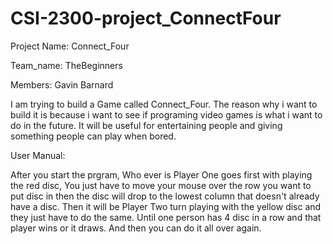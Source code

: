 # CSI-2300-project_ConnectFour
Project Name: Connect_Four

Team_name: TheBeginners

Members: Gavin Barnard

I am trying to build a Game called Connect_Four.
The reason why i want to build it is because i want to see if programing video games is what i want to do in the future.
It will be useful for entertaining people and giving something people can play when bored.

User Manual:

After you start the prgram,
Who ever is Player One goes first with playing the red disc,
You just have to move your mouse over the row you want to put disc in then the disc will drop to the lowest column that doesn't already have a disc.
Then it will be Player Two turn playing with the yellow disc and they just have to do the same.
Until one person has 4 disc in a row and that player wins or it draws.
And then you can do it all over again.
